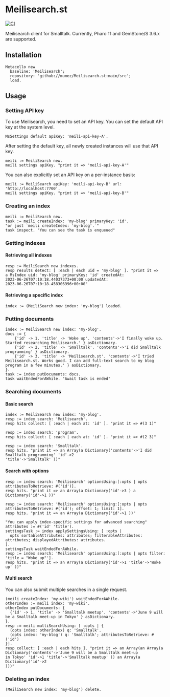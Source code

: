 # Meilisearch.st

[![CI](https://github.com/mumez/Meilisearch.st/actions/workflows/main.yml/badge.svg)](https://github.com/mumez/Meilisearch.st/actions/workflows/main.yml)

Meilisearch client for Smalltalk.
Currently, Pharo 11 and GemStone/S 3.6.x are supported.

## Installation

```smalltalk
Metacello new
  baseline: 'Meilisearch';
  repository: 'github://mumez/Meilisearch.st:main/src';
  load.
```

## Usage

### Setting API key

To use Meilisearch, you need to set an API key.
You can set the default API key at the system level.

```Smalltalk
MsSettings default apiKey: 'meili-api-key-A'.
```

After setting the default key, all newly created instances will use that API key.

```Smalltalk
meili := MeiliSearch new.
meili settings apiKey. "print it => 'meili-api-key-A'"
```

You can also explicitly set an API key on a per-instance basis:

```Smalltalk
meili := MeiliSearch apiKey: 'meili-api-key-B' url: 'http://localhost:7700'.
meili settings apiKey. "print it => 'meili-api-key-B'"

```

### Creating an index

```Smalltalk
meili := MeiliSearch new.
task := meili createIndex: 'my-blog' primaryKey: 'id'. 
"or just `meili createIndex: 'my-blog'.`"
task inspect. "You can see the task is enqueued"
```

### Getting indexes

#### Retrieving all indexes

```Smalltalk
resp := MeiliSearch new indexes.
resp results detect: [ :each | each uid = 'my-blog' ]. "print it => 
a MsIndex uid: 'my-blog' primaryKey: 'id' createdAt:
2023-06-26T07:10:18.44037373+00:00 updatedAt:
2023-06-26T07:10:18.458306996+00:00"
```

#### Retrieving a specific index

```Smalltalk
index := (MeiliSearch new index: 'my-blog') loaded.
```

### Putting documents

```Smalltalk
index := MeiliSearch new index: 'my-blog'.
docs := {    
    {'id' -> 1. 'title' -> 'Woke up'. 'contents'->'I finally woke up. Started researching Meilisearch.' } asDictionary.
    {'id' -> 2. 'title' -> 'Smalltalk'. 'contents'->'I did Smalltalk programming' } asDictionary.
    {'id' -> 3. 'title' -> 'Meilisearch.st'. 'contents'->'I tried Meilisearch.st. Works good. I can add full-text search to my blog program in a few minutes.' } asDictionary.
}.
task := index putDocuments: docs.
task waitEndedForAWhile. "Await task is ended"
```

### Searching documents

#### Basic search

```Smalltalk
index := MeiliSearch new index: 'my-blog'.
resp := index search: 'Meilisearch'.
resp hits collect: [ :each | each at: 'id' ]. "print it => #(3 1)"

resp := index search: 'program'.
resp hits collect: [ :each | each at: 'id' ]. "print it => #(2 3)"

resp := index search: 'Smalltalk'.
resp hits. "print it => an Array(a Dictionary('contents'->'I did Smalltalk programming' 'id'->2
'title'->'Smalltalk' ))"

```

#### Search with options

```Smalltalk
resp := index search: 'Meilisearch' optionsUsing:[:opts | opts attributesToRetrieve: #('id')].
resp hits. "print it => an Array(a Dictionary('id'->3 ) a Dictionary('id'->1 ))"

resp := index search: 'Meilisearch' optionsUsing:[:opts | opts attributesToRetrieve: #('id'); offset: 1; limit: 1].
resp hits. "print it => an Array(a Dictionary('id'->1 ))"

"You can apply index-specific settings for advanced searching"
attributes := #('id' 'title').
settingsTask := index applySettingsUsing: [ :opts | 
  opts sortableAttributes: attributes; filterableAttributes: attributes; displayedAttributes: attributes.
].
settingsTask waitEndedForAWhile.
resp := index search: 'Meilisearch' optionsUsing:[:opts | opts filter: 'title = "Woke up"']. 
resp hits. "print it => an Array(a Dictionary('id'->1 'title'->'Woke up' ))"

```

#### Multi search

You can also submit multiple searches in a single request.

```Smalltalk
(meili createIndex: 'my-wiki') waitEndedForAWhile.
otherIndex := meili index: 'my-wiki'.
otherIndex putDocuments: {
  {'id' -> 1. 'title' -> 'Smalltalk meetup'. 'contents'->'June 9 will be a Smalltalk meet-up in Tokyo' } asDictionary.
}.
resp := meili multiSearchUsing: [ :opts | {
  (opts index: otherIndex) q: 'Smalltalk'.
  (opts index: 'my-blog') q: 'Smalltalk'; attributesToRetrieve: #('id')
}].
resp collect: [ :each | each hits ]. "print it => an Array(an Array(a Dictionary('contents'->'June 9 will be a Smalltalk meet-up
in Tokyo' 'id'->1 'title'->'Smalltalk meetup' )) an Array(a Dictionary('id'->2
)))"
```

### Deleting an index

```Smalltalk
(MeiliSearch new index: 'my-blog') delete.
```
